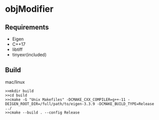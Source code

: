 # objModifier

## Requirements

* Eigen
* C++17
* libtiff
* tinyexr(included)


## Build

mac/linux
```
>>mkdir build
>>cd build
>>cmake -G "Unix Makefiles" -DCMAKE_CXX_COMPILER=g++-11 -DEIGEN_ROOT_DIR=/full/path/to/eigen-3.3.9 -DCMAKE_BUILD_TYPE=Release ../
>>cmake --build . --config Release
```


